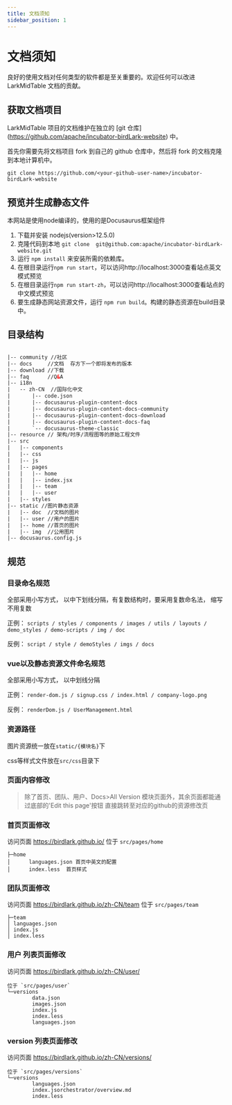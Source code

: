 ```yaml
---
title: 文档须知
sidebar_position: 1
---
```


# 文档须知

良好的使用文档对任何类型的软件都是至关重要的。欢迎任何可以改进 LarkMidTable 文档的贡献。

## 获取文档项目

LarkMidTable 项目的文档维护在独立的 [git 仓库] (https://github.com/apache/incubator-birdLark-website) 中。

首先你需要先将文档项目 fork 到自己的 github 仓库中，然后将 fork 的文档克隆到本地计算机中。

```
git clone https://github.com/<your-github-user-name>/incubator-birdLark-website
```

## 预览并生成静态文件

本网站是使用node编译的，使用的是Docusaurus框架组件

1. 下载并安装 nodejs(version>12.5.0)
2. 克隆代码到本地 `git clone  git@github.com:apache/incubator-birdLark-website.git`
2. 运行 `npm install` 来安装所需的依赖库。
3. 在根目录运行`npm run start`，可以访问http://localhost:3000查看站点英文模式预览
4. 在根目录运行`npm run start-zh`，可以访问http://localhost:3000查看站点的中文模式预览
5. 要生成静态网站资源文件，运行 `npm run build`。构建的静态资源在build目录中。

## 目录结构
```html

|-- community //社区
|-- docs     //文档  存方下一个即将发布的版本
|-- download //下载
|-- faq      //Q&A
|-- i18n    
|   -- zh-CN  //国际化中文
|       |-- code.json
|       |-- docusaurus-plugin-content-docs
|       |-- docusaurus-plugin-content-docs-community
|       |-- docusaurus-plugin-content-docs-download
|       |-- docusaurus-plugin-content-docs-faq
|       `-- docusaurus-theme-classic
|-- resource // 架构/时序/流程图等的原始工程文件
|-- src
|   |-- components
|   |-- css
|   |-- js
|   |-- pages
|   |   |-- home
|   |   |-- index.jsx
|   |   |-- team
|   |   |-- user
|   |-- styles
|-- static //图片静态资源
|   |-- doc  //文档的图片
|   |-- user //用户的图片
|   |-- home //首页的图片
|   |-- img  //公用图片
|-- docusaurus.config.js

```

## 规范

### 目录命名规范

全部采用小写方式， 以中下划线分隔，有复数结构时，要采用复数命名法， 缩写不用复数

正例： `scripts / styles / components / images / utils / layouts / demo_styles / demo-scripts / img / doc`

反例： `script / style / demoStyles / imgs / docs`

### vue以及静态资源文件命名规范

全部采用小写方式， 以中划线分隔

正例： `render-dom.js / signup.css / index.html / company-logo.png`

反例： `renderDom.js / UserManagement.html`

### 资源路径

图片资源统一放在`static/{模块名}`下

css等样式文件放在`src/css`目录下

### 页面内容修改
> 除了首页、团队、用户、Docs>All Version 模块页面外，其余页面都能通过底部的'Edit this page'按钮 直接跳转至对应的github的资源修改页

### 首页页面修改
访问页面  https://birdlark.github.io/
位于 `src/pages/home`

```
├─home
│      languages.json 首页中英文的配置  
│      index.less  首页样式
```
### 团队页面修改
访问页面  https://birdlark.github.io/zh-CN/team
位于 `src/pages/team`
```
├─team
│ languages.json
│ index.js
│ index.less
```
### 用户 列表页面修改
访问页面  https://birdlark.github.io/zh-CN/user/
```
位于 `src/pages/user`
└─versions
        data.json
        images.json
        index.js
        index.less
        languages.json
```

### version 列表页面修改
访问页面  https://birdlark.github.io/zh-CN/versions/
```
位于 `src/pages/versions`
└─versions
        languages.json
        index.jsorchestrator/overview.md
        index.less
```
